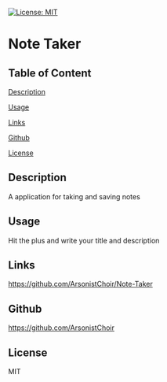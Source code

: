 [![License: MIT](https://img.shields.io/badge/License-MIT-yellow.svg)](https://opensource.org/licenses/MIT)
    
# Note Taker

  ## Table of Content

  [Description](#description)

  [Usage](#usage)

  [Links](#links)

  [Github](#github)

  [License](#license)

  ## Description
  
  A application for taking and saving  notes
  
  ## Usage
  
  Hit the plus and write your title and description
  
  ## Links
  
  https://github.com/ArsonistChoir/Note-Taker
  
  ## Github
  
  https://github.com/ArsonistChoir
  
  ## License
  
  MIT